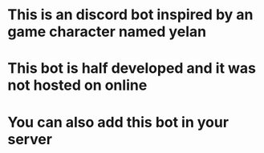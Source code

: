 # This is an discord bot inspired by an game character named yelan
# This bot is half developed and it was not hosted on online
# You can also add this bot in your server